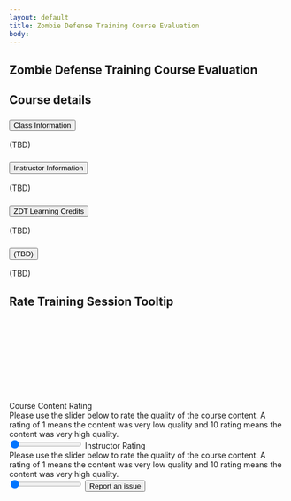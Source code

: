 ```yaml
---
layout: default
title: Zombie Defense Training Course Evaluation
body:
---
```


<main id="main-content">
  <div class="bg-base-lightest">
    <section class="grid-container usa-section">
      <div class="grid-row flex-justify-center">
        <div class="grid-col-12 tablet:grid-col-12 desktop:grid-col-12">
          <div class="
                bg-white
                padding-y-3 padding-x-5
                border border-base-lighter
              ">
            <h1 class="">Zombie Defense Training Course Evaluation</h1>
              <form method="get" action="{{ '/report-an-issue-step-1' | url }}">
              <h2>Course details</h2>
                <div class="usa-accordion usa-accordion--bordered margin-bottom-5">
                  <h3 class="usa-accordion__heading">
                    <button
                      type="button"
                      class="usa-accordion__button"
                      aria-expanded="true"
                      aria-controls="b-a1"
                    >
                      Class Information
                    </button>
                  </h3>
                  <div id="b-a1" class="usa-accordion__content usa-prose">
                    <p>
                      (TBD)
                    </p>
                  </div>
                  <h3 class="usa-accordion__heading">
                    <button
                      type="button"
                      class="usa-accordion__button"
                      aria-expanded="false"
                      aria-controls="b-a2"
                    >
                      Instructor Information
                    </button>
                  </h3>
                  <div id="b-a2" class="usa-accordion__content usa-prose">
                    <p>
                      (TBD)
                    </p>
                  </div>
                  <h3 class="usa-accordion__heading">
                    <button
                      type="button"
                      class="usa-accordion__button"
                      aria-expanded="false"
                      aria-controls="b-a3"
                    >
                      ZDT Learning Credits
                    </button>
                  </h3>
                  <div id="b-a3" class="usa-accordion__content usa-prose">
                    <p>
                      (TBD)
                    </p>
                  </div>
                  <h3 class="usa-accordion__heading">
                    <button
                      type="button"
                      class="usa-accordion__button"
                      aria-expanded="false"
                      aria-controls="b-a4"
                    >
                      (TBD)
                    </button>
                  </h3>
                  <div id="b-a4" class="usa-accordion__content usa-prose">
                    <p>
                      (TBD)
                    </p>
                  </div>
                </div>
                <h2 class="margin-bottom-0 display-flex"><span class="margin-right-1">Rate Training Session</span>
                  <a class="usa-tooltip" data-position="top" title="Information about the training rating">
                    <span class="usa-sr-only">Tooltip</span>
                    <svg class="usa-icon top-2px" aria-hidden="true" focusable="false" role="img"><use xlink:href="{{ '/assets/img/sprite.svg#help' | url }}"></use></svg>
                  </a>
                </h2>
                <label class="usa-label" for="course-range">Course Content Rating</label>
                <div class="usa-hint" id="courseHint">Please use the slider below to rate the quality of the course content.
                    A rating of 1 means the content was very low quality and 10 rating  means the content was very high quality.
                </div>
                <input
                  id="course-range"
                  class="usa-range"
                  type="range"
                  min="0"
                  max="100"
                  step="10"
                  value="0"
                  aria-valuemin="0"
                  aria-valuemax="100"
                  aria-valuenow="0"
                  aria-describedby="courseHint"
                  role="slider"
                />
                  <label class="usa-label" for="instructor-range">Instructor Rating</label>
                <div class="usa-hint" id="instHint">Please use the slider below to rate the quality of the course content.
                    A rating of 1 means the content was very low quality and 10 rating  means the content was very high quality.
                </div>
                <input
                  id="instructor-range"
                  class="usa-range"
                  type="range"
                  min="0"
                  max="100"
                  step="10"
                  value="0"
                  aria-valuemin="0"
                  aria-valuemax="100"
                  aria-valuenow="0"
                  aria-describedby="instHint"
                  role="slider"
                />
              <button class="usa-button margin-y-4" id="save-info">Report an issue</a>
            </form>
          </div>
        </div>
      </div>
    </section>
  </div>
</main>

<script type="application/javascript">
  const submitButton = document.getElementById("save-info");
  submitButton.addEventListener("click", saveInfo);

  function saveInfo() {
    // Get the form data
    const courseRange = document.getElementById('course-range').value;
    const instructorRange = document.getElementById('instructor-range').value;

    // Save the form data to local storage
    localStorage.setItem("courseRange", courseRange);
    localStorage.setItem("instructorRange", instructorRange);
}
</script>
